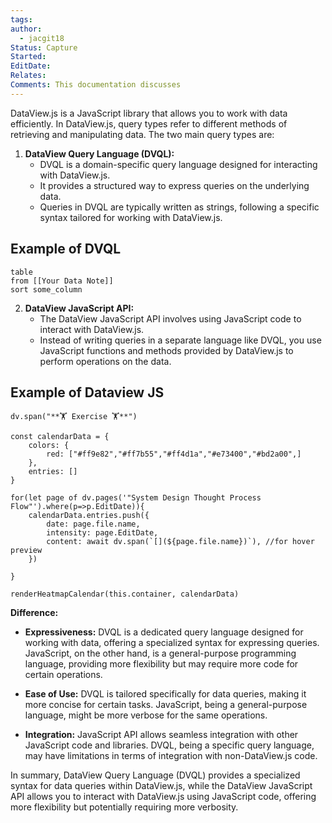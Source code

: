 ```yaml
---
tags: 
author:
  - jacgit18
Status: Capture
Started: 
EditDate: 
Relates: 
Comments: This documentation discusses
---
```

DataView.js is a JavaScript library that allows you to work with data efficiently. In DataView.js, query types refer to different methods of retrieving and manipulating data. The two main query types are:

1. **DataView Query Language (DVQL):**
   - DVQL is a domain-specific query language designed for interacting with DataView.js.
   - It provides a structured way to express queries on the underlying data.
   - Queries in DVQL are typically written as strings, following a specific syntax tailored for working with DataView.js.
## Example of DVQL
   
   ``` dataview
   table
   from [[Your Data Note]]
   sort some_column
   ```


2. **DataView JavaScript API:**
   - The DataView JavaScript API involves using JavaScript code to interact with DataView.js.
   - Instead of writing queries in a separate language like DVQL, you use JavaScript functions and methods provided by DataView.js to perform operations on the data.
## Example of Dataview JS

```dataviewjs
dv.span("**🏋️ Exercise 🏋️**")

const calendarData = {
    colors: {
        red: ["#ff9e82","#ff7b55","#ff4d1a","#e73400","#bd2a00",]
    },
    entries: []
}

for(let page of dv.pages('"System Design Thought Process Flow"').where(p=>p.EditDate)){
    calendarData.entries.push({
        date: page.file.name,
        intensity: page.EditDate,
        content: await dv.span(`[](${page.file.name})`), //for hover preview
    })
       
}

renderHeatmapCalendar(this.container, calendarData)
```

**Difference:**
- **Expressiveness:** DVQL is a dedicated query language designed for working with data, offering a specialized syntax for expressing queries. JavaScript, on the other hand, is a general-purpose programming language, providing more flexibility but may require more code for certain operations.

- **Ease of Use:** DVQL is tailored specifically for data queries, making it more concise for certain tasks. JavaScript, being a general-purpose language, might be more verbose for the same operations.

- **Integration:** JavaScript API allows seamless integration with other JavaScript code and libraries. DVQL, being a specific query language, may have limitations in terms of integration with non-DataView.js code.

In summary, DataView Query Language (DVQL) provides a specialized syntax for data queries within DataView.js, while the DataView JavaScript API allows you to interact with DataView.js using JavaScript code, offering more flexibility but potentially requiring more verbosity.